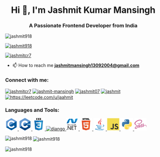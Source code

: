 <h1 align="center">Hi 👋, I'm Jashmit Kumar Mansingh</h1>
<h3 align="center">A Passionate Frontend Developer from India</h3>

<p align="left"> <img src="https://komarev.com/ghpvc/?username=jashmit918&label=Profile%20views&color=0e75b6&style=flat" alt="jashmit918" /> </p>

<p align="left"> <a href="https://github.com/ryo-ma/github-profile-trophy"><img src="https://github-profile-trophy.vercel.app/?username=jashmit918" alt="jashmit918" /></a> </p>

<p align="left"> <a href="https://twitter.com/jashmitcr7" target="blank"><img src="https://img.shields.io/twitter/follow/jashmitcr7?logo=twitter&style=for-the-badge" alt="jashmitcr7" /></a> </p>

- 📫 How to reach me **jashmitmansingh13092004@gmail.com**

<h3 align="left">Connect with me:</h3>
<p align="left">
<a href="https://twitter.com/jashmitcr7" target="blank"><img align="center" src="https://raw.githubusercontent.com/rahuldkjain/github-profile-readme-generator/master/src/images/icons/Social/twitter.svg" alt="jashmitcr7" height="30" width="40" /></a>
<a href="https://linkedin.com/in/jashmit-mansingh" target="blank"><img align="center" src="https://raw.githubusercontent.com/rahuldkjain/github-profile-readme-generator/master/src/images/icons/Social/linked-in-alt.svg" alt="jashmit-mansingh" height="30" width="40" /></a>
<a href="https://instagram.com/jashmit07" target="blank"><img align="center" src="https://raw.githubusercontent.com/rahuldkjain/github-profile-readme-generator/master/src/images/icons/Social/instagram.svg" alt="jashmit07" height="30" width="40" /></a>
<a href="https://www.codechef.com/users/jashmit" target="blank"><img align="center" src="https://cdn.jsdelivr.net/npm/simple-icons@3.1.0/icons/codechef.svg" alt="jashmit" height="30" width="40" /></a>
<a href="https://www.leetcode.com/https://leetcode.com/u/jaahmit" target="blank"><img align="center" src="https://raw.githubusercontent.com/rahuldkjain/github-profile-readme-generator/master/src/images/icons/Social/leet-code.svg" alt="https://leetcode.com/u/jaahmit" height="30" width="40" /></a>
</p>

<h3 align="left">Languages and Tools:</h3>
<p align="left"> <a href="https://www.cprogramming.com/" target="_blank" rel="noreferrer"> <img src="https://raw.githubusercontent.com/devicons/devicon/master/icons/c/c-original.svg" alt="c" width="40" height="40"/> </a> <a href="https://www.w3schools.com/cpp/" target="_blank" rel="noreferrer"> <img src="https://raw.githubusercontent.com/devicons/devicon/master/icons/cplusplus/cplusplus-original.svg" alt="cplusplus" width="40" height="40"/> </a> <a href="https://www.w3schools.com/css/" target="_blank" rel="noreferrer"> <img src="https://raw.githubusercontent.com/devicons/devicon/master/icons/css3/css3-original-wordmark.svg" alt="css3" width="40" height="40"/> </a> <a href="https://www.djangoproject.com/" target="_blank" rel="noreferrer"> <img src="https://cdn.worldvectorlogo.com/logos/django.svg" alt="django" width="40" height="40"/> </a> <a href="https://dotnet.microsoft.com/" target="_blank" rel="noreferrer"> <img src="https://raw.githubusercontent.com/devicons/devicon/master/icons/dot-net/dot-net-original-wordmark.svg" alt="dotnet" width="40" height="40"/> </a> <a href="https://www.w3.org/html/" target="_blank" rel="noreferrer"> <img src="https://raw.githubusercontent.com/devicons/devicon/master/icons/html5/html5-original-wordmark.svg" alt="html5" width="40" height="40"/> </a> <a href="https://www.java.com" target="_blank" rel="noreferrer"> <img src="https://raw.githubusercontent.com/devicons/devicon/master/icons/java/java-original.svg" alt="java" width="40" height="40"/> </a> <a href="https://developer.mozilla.org/en-US/docs/Web/JavaScript" target="_blank" rel="noreferrer"> <img src="https://raw.githubusercontent.com/devicons/devicon/master/icons/javascript/javascript-original.svg" alt="javascript" width="40" height="40"/> </a> <a href="https://www.python.org" target="_blank" rel="noreferrer"> <img src="https://raw.githubusercontent.com/devicons/devicon/master/icons/python/python-original.svg" alt="python" width="40" height="40"/> </a> <a href="https://sass-lang.com" target="_blank" rel="noreferrer"> <img src="https://raw.githubusercontent.com/devicons/devicon/master/icons/sass/sass-original.svg" alt="sass" width="40" height="40"/> </a> </p>

<p><img align="left" src="https://github-readme-stats.vercel.app/api/top-langs?username=jashmit918&show_icons=true&locale=en&layout=compact" alt="jashmit918" /></p>

<p>&nbsp;<img align="center" src="https://github-readme-stats.vercel.app/api?username=jashmit918&show_icons=true&locale=en" alt="jashmit918" /></p>

<p><img align="center" src="https://github-readme-streak-stats.herokuapp.com/?user=jashmit918&" alt="jashmit918" /></p>
